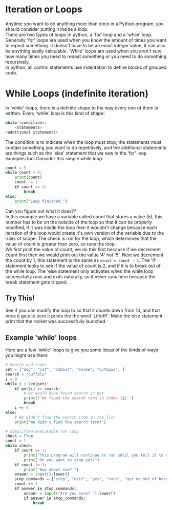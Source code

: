 # Iteration or Loops 

Anytime you want to do anything more than once in a Python program, you should consider putting it inside a loop.  
There are two types of loops in python, a 'for' loop and a 'while' loop. Generally 'for' loops are used when you know the amount of times you want to repeat something. It doesn't have to be an exact integer value, it can also be anything easily calculable. 'While' loops are used when you aren't sure how many times you need to repeat something or you need to do something recursively.    
In python, all control statements use indentation to define blocks of grouped code.   

# While Loops (indefinite iteration)
In 'while' loops, there is a definite shape to the way every one of them is written. Every 'while' loop is this kind of shape:   
```python
while <condition>:
    <statements>
<additional statements>
```
The condition is to indicate when the loop must stop, the statements must contain something you want to do repetitively, and the additional statements are things such as the 'else' statement that we saw in the 'for' loop examples too. Consider this simple while loop:   
```python
count = 5 
while count > 0:
    print(count)
    count -= 1
    if count == 2:
        break
else: 
    print("Loop finished.")
```
Can you figure out what it does??     
In this example we have a variable called count that stores a value (5), this number has to be on the outside of the loop so that it can be properly modified, if it was inside the loop then it wouldn't change because each iteration of the loop would create it's own version of the variable due to the rules of scope. The check is run for the loop, which determines that the value of count is greater than zero, so runs the loop.   
We first print the value of count, we do this first because if we decrement count first then we would print out the value '4' not '5'. Next we decrement the count by 1, this statement is the same as `count = count - 1`. The 'if' statement looks to see if the value of count is 2, and if it is to break out of the while loop. The 'else statement only activates when the while loop successfully runs and exits naturally, so it never runs here because the break statement gets tripped.   
## Try This!
See if you can modify the loop to so that it counts down from 10, and that once it gets to zero it prints the the word 'Liftoff!'. Make the else statement print that the rocket was successfully launched.   

## Example 'while' loops
Here are a few 'while' loops to give you some ideas of the kinds of ways you might use them:   
```python
# Search and index
pet = ["dog", "cat", "rabbit", "snake", "octopus", ]
search = "buffalo"
i = 0 
while i < len(pet):
    if pet[i] == search:
        # we would have found search in pet
        print(f"We found the search term in index {i}.")
        break
    i += 1
else:
    # We didn't find the search item in the list
    print("We didn't find the search term!")
```
```python
# Simplified executable run loop 
check = True
count = 1
while check:
    if count == 1:
        print("This program will continue to run until you tell it to stop!")
        print("Do you want to stop yet?")
    if count != 1:
        print("How about now? ")
    answer = input().lower()
    stop_commands = ["stop", "exit", "yes", "sure", "get me out of here you filthy mudblood!"]
    count += 1
    if answer in stop_commands:
        answer = input("Are you sure? ").lower()
        if answer in stop_commands:
            break 
```
```python

```